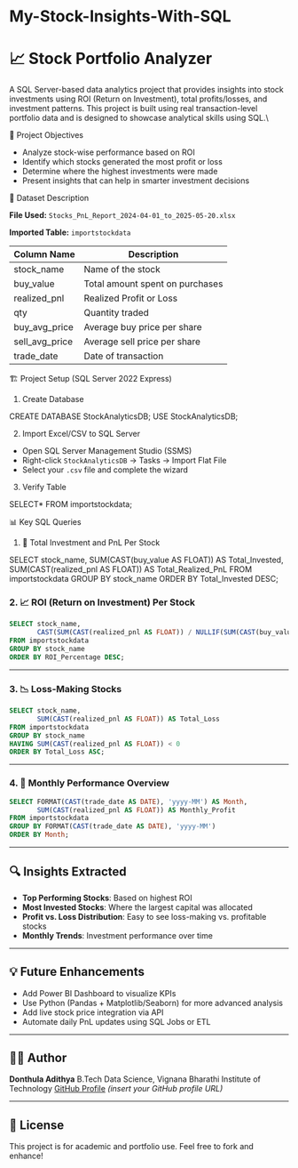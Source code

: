 # My-Stock-Insights-With-SQL

# 📈 Stock Portfolio Analyzer


A SQL Server-based data analytics project that provides insights into stock investments using ROI (Return on Investment), total profits/losses, and investment patterns. This project is built using real transaction-level portfolio data and is designed to showcase analytical skills using SQL.\

🧠 Project Objectives

- Analyze stock-wise performance based on ROI
- Identify which stocks generated the most profit or loss
- Determine where the highest investments were made
- Present insights that can help in smarter investment decisions

📂 Dataset Description

**File Used:** `Stocks_PnL_Report_2024-04-01_to_2025-05-20.xlsx`

**Imported Table:** `importstockdata`

| Column Name       | Description                          |
|-------------------|--------------------------------------|
| stock_name        | Name of the stock                    |
| buy_value         | Total amount spent on purchases      |
| realized_pnl      | Realized Profit or Loss              |
| qty               | Quantity traded                      |
| buy_avg_price     | Average buy price per share          |
| sell_avg_price    | Average sell price per share         |
| trade_date        | Date of transaction                  |


🏗️ Project Setup (SQL Server 2022 Express)

1. Create Database

CREATE DATABASE StockAnalyticsDB;
USE StockAnalyticsDB;

2. Import Excel/CSV to SQL Server

* Open SQL Server Management Studio (SSMS)
* Right-click `StockAnalyticsDB` → Tasks → Import Flat File
* Select your `.csv` file and complete the wizard

3. Verify Table

SELECT* 
FROM importstockdata;


📊 Key SQL Queries

1. 🔁 Total Investment and PnL Per Stock


SELECT stock_name,
       SUM(CAST(buy_value AS FLOAT)) AS Total_Invested,
       SUM(CAST(realized_pnl AS FLOAT)) AS Total_Realized_PnL
FROM importstockdata
GROUP BY stock_name
ORDER BY Total_Invested DESC;


### 2. 📈 ROI (Return on Investment) Per Stock

```sql
SELECT stock_name,
       CAST(SUM(CAST(realized_pnl AS FLOAT)) / NULLIF(SUM(CAST(buy_value AS FLOAT)), 0) * 100 AS DECIMAL(10, 2)) AS ROI_Percentage
FROM importstockdata
GROUP BY stock_name
ORDER BY ROI_Percentage DESC;
```

---

### 3. 📉 Loss-Making Stocks

```sql
SELECT stock_name,
       SUM(CAST(realized_pnl AS FLOAT)) AS Total_Loss
FROM importstockdata
GROUP BY stock_name
HAVING SUM(CAST(realized_pnl AS FLOAT)) < 0
ORDER BY Total_Loss ASC;
```

---

### 4. 📅 Monthly Performance Overview

```sql
SELECT FORMAT(CAST(trade_date AS DATE), 'yyyy-MM') AS Month,
       SUM(CAST(realized_pnl AS FLOAT)) AS Monthly_Profit
FROM importstockdata
GROUP BY FORMAT(CAST(trade_date AS DATE), 'yyyy-MM')
ORDER BY Month;
```

---

## 🔍 Insights Extracted

* **Top Performing Stocks**: Based on highest ROI
* **Most Invested Stocks**: Where the largest capital was allocated
* **Profit vs. Loss Distribution**: Easy to see loss-making vs. profitable stocks
* **Monthly Trends**: Investment performance over time

---

## 💡 Future Enhancements

* Add Power BI Dashboard to visualize KPIs
* Use Python (Pandas + Matplotlib/Seaborn) for more advanced analysis
* Add live stock price integration via API
* Automate daily PnL updates using SQL Jobs or ETL

---

## 🧑‍💻 Author

**Donthula Adithya**
B.Tech Data Science, Vignana Bharathi Institute of Technology
[GitHub Profile](https://github.com/) *(insert your GitHub profile URL)*

---

## 📜 License

This project is for academic and portfolio use. Feel free to fork and enhance!
